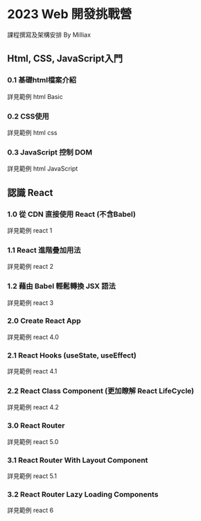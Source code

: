 # 2023 Web 開發挑戰營

課程撰寫及架構安排 By Milliax

## Html, CSS, JavaScript入門

### 0.1 基礎html檔案介紹

詳見範例 html Basic

### 0.2 CSS使用

詳見範例 html css

### 0.3 JavaScript 控制 DOM

詳見範例 html JavaScript

## 認識 React

### 1.0 從 CDN 直接使用 React (不含Babel)

詳見範例 react 1

### 1.1 React 進階疊加用法

詳見範例 react 2

### 1.2 藉由 Babel 輕鬆轉換 JSX 語法

詳見範例 react 3

### 2.0 Create React App

詳見範例 react 4.0

### 2.1 React Hooks (useState, useEffect)

詳見範例 react 4.1

### 2.2 React Class Component (更加瞭解 React LifeCycle)

詳見範例 react 4.2

### 3.0 React Router

詳見範例 react 5.0

### 3.1 React Router With Layout Component

詳見範例 react 5.1

### 3.2 React Router Lazy Loading Components

詳見範例 react 6